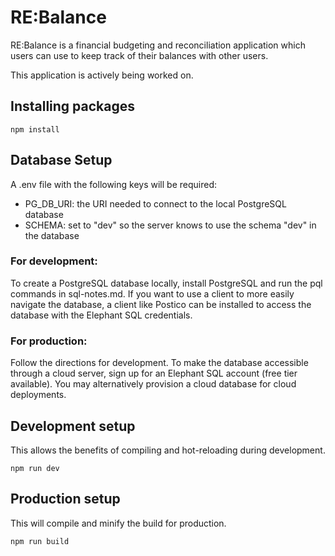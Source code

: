# RE:Balance

RE:Balance is a financial budgeting and reconciliation application which users can use to keep track of their balances with other users.

This application is actively being worked on.

## Installing packages

```
npm install
```

## Database Setup

A .env file with the following keys will be required:

-   PG_DB_URI: the URI needed to connect to the local PostgreSQL database
-   SCHEMA: set to "dev" so the server knows to use the schema "dev" in the database

### For development:

To create a PostgreSQL database locally, install PostgreSQL and run the pql commands in sql-notes.md.
If you want to use a client to more easily navigate the database, a client like Postico can be installed to access the database with the Elephant SQL credentials.

### For production:

Follow the directions for development.
To make the database accessible through a cloud server, sign up for an Elephant SQL account (free tier available).
You may alternatively provision a cloud database for cloud deployments.

## Development setup

This allows the benefits of compiling and hot-reloading during development.

```
npm run dev
```

## Production setup

This will compile and minify the build for production.

```
npm run build
```

